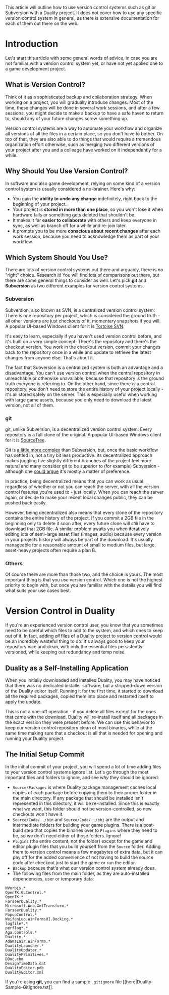 This article will outline how to use version control systems such as git or Subversion with a Duality project. It does not cover how to use any specific version control system in general, as there is extensive documentation for each of them out there on the web.

# Introduction

Let's start this article with some general words of advice, in case you are not familiar with a version control system yet, or have not yet applied one to a game development project.

## What is Version Control?

Think of it as a sophisticated backup and collaboration strategy. When working on a project, you will gradually introduce changes. Most of the time,  these changes will be done in several work sessions, and after a few sessions, you might decide to make a backup to have a safe haven to return to, should any of your future changes screw something up.

Version control systems are a way to automate your workflow and organize all versions of all the files in a certain place, so you don't have to bother. On top of that, they are also able to do things that would require a tremendous organization effort otherwise, such as merging two different versions of your project after you and a colleage have worked on it independently for a while.

## Why Should You Use Version Control?

In software and also game development, relying on some kind of a version control system is usually considered a no-brainer. Here's why:

- You gain the **ability to undo any change** indefinitely, right back to the beginning of your project.
- Your project is **stored in more than one place**, so you won't lose it when hardware fails or something gets deleted that shouldn't be.
- It makes it far **easier to collaborate** with others and keep everyone in sync, as well as branch off for a while and re-join later.
- It prompts you to be more **conscious about recent changes** after each work session, because you need to acknowledge them as part of your workflow.

## Which System Should You Use?

There are lots of version control systems out there and arguably, there is no "right" choice. Research it! You will find lots of comparisons out there, but there are some general things to consider as well. Let's pick **git** and **Subversion** as two different examples for version control systems.

### Subversion

Subversion, also known as SVN, is a centralized version control system: There is one repository per project, which is considered the ground truth - all other versions are just checkouts of it, momentary snapshots if you will. A popular UI-based Windows client for it is [Tortoise SVN](https://tortoisesvn.net/).

It's easy to learn, especially if you haven't used version control before, and it's built on a very simple concept: There's the repository and there's the checkout version. You work in the checkout version, commit your changes back to the repository once in a while and update to retrieve the latest changes from anyone else. That's about it.

The fact that Subversion is a centralized system is both an advantage and a disadvantage: You can't use version control when the central repository in unreachable or otherwise unavailable, because that repository is the ground truth everyone is referring to. On the other hand, since there _is_ a central repository, you don't need to store the entire history of your project locally - it's all stored safely on the server. This is especially useful when working with large game assets, because you only need to download the latest version, not all of them.

### git

git, unlike Subversion, is a decentralized version control system: Every repository is a full clone of the original. A popular UI-based Windows client for it is [SourceTree](https://www.sourcetreeapp.com/).

Git is [a little more complex](https://xkcd.com/1597/) than Subversion, but, once the basic workflow has settled in, not a tiny bit less productive. Its decentralized approach makes juggling five slightly different branches of the project feel more natural and many consider git to be superior to (for example) Subversion - although one [could argue](http://stackoverflow.com/a/875/2015377) it's mostly a matter of preference.

In practice, being decentralized means that you can work as usual regardless of whether or not you can reach the server, with all the version control features you're used to - just locally. When you can reach the server again, or decide to make your recent local changes public, they can be pushed back easily.

However, being decentralized also means that every clone of the repository contains the entire history of the project. If you commit a 2GB file in the beginning only to delete it soon after, every future clone will _still_ have to download that 2GB file. A similar problem awaits you when iteratively editing lots of semi-large asset files (images, audio) because every version in your projects history will always be part of the download. It's usually manageable for a reasonable amount of small to medium files, but large, asset-heavy projects often require a plan B.

### Others

Of course there are more than those two, and the choice is yours. The most important thing is that you _use_ version control. _Which_ one is not the highest priority to begin with, but once you are familiar with the details you will find what suits your use cases best.

# Version Control in Duality

If you're an experienced version control user, you know that you sometimes need to be careful which files to add to the system, and which ones to keep out of it. In fact, adding _all_ files of a Duality project to version control would be an incredibly wasteful thing to do. It's always good to keep your repository nice and clean, with only the essential files persistently versioned, while keeping out redundancy and temp noise.

## Duality as a Self-Installing Application

When you initially downloaded and installed Duality, you may have noticed that there was no dedicated installer software, but a stripped-down version of the Duality editor itself. Running it for the first time, it started to download all the required packages, copied them into place and restarted itself to apply the update.

This is not a one-off operation - if you delete all files except for the ones that came with the download, Duality will re-install itself and all packages in the exact version they were present before. We can use this behavior to keep our version control repository clean of most binaries, while at the same time making sure that a checkout is all that is needed for opening and running your Duality project.

## The Initial Setup Commit

In the initial commit of your project, you will spend a lot of time adding files to your version control systems ignore list. Let's go through the most important files and folders to ignore, and see _why_ they should be ignored:

- `Source/Packages` is where Duality package management caches local copies of each package before copying them to their proper folder in the main directory. If any package that should be installed isn't represented in this directory, it will be re-installed. Since this is exactly what we want, this folder should not be version-controlled, so new checkouts won't have it.
- `Source/Code/../bin` and `Source/Code/../obj` are the output and intermediate folders for building your game plugins. There is a post-build step that copies the binaries over to `Plugins` where they need to be, so we don't need either of those folders. Ignore!
- `Plugins` (the entire content, not the folder) except for the game and editor plugin files that you build yourself from the `Source` folder. Adding them to version control means a few megabytes of extra data, but it can pay off for the added convenience of not having to build the source code after checkout just to start the game or run the editor.
- `Backup` because that's what our version control system already does.
- The following files from the main folder, as they are auto-installed dependencies, user or temporary data:

```
NVorbis.*
OpenTK.GLControl.*
OpenTK.*
FarseerDuality.*
Microsoft.Web.XmlTransform.*
FarseerDuality.*
PopupControl.*
WeifenLuo.WinFormsUI.Docking.*
logfile*.*
perflog*.*
Aga.Controls.*
Duality.*
AdamsLair.WinForms.*
DualityLauncher.*
DualityUpdater.*
DualityPrimitives.*
DDoc.chm
DesignTimeData.dat
DualityEditor.pdb
DualityEditor.xml
```

If you're using **git**, you can find a sample `.gitignore` file [[here|Duality-Sample-GitIgnore.txt]].